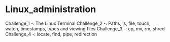 # Linux_administration
Challenge_1 -: The Linux Terminal
Challenge_2 -: Paths, ls, file, touch, watch, timestamps, types and viewing files
Challenge_3 -: cp, mv, rm, shred
Challenge_4 -: locate, find, pipe, redirection

